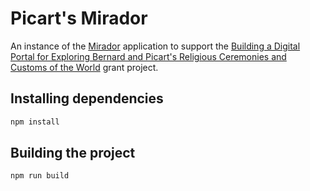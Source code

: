 # Picart's Mirador

An instance of the [Mirador](https://github.com/ProjectMirador/mirador) application to support the [Building a Digital Portal for Exploring Bernard and Picart's Religious Ceremonies and Customs of the World](https://cla.umn.edu/medieval/news-events/news/cspw-and-dash-win-95000-neh-grant) grant project.

## Installing dependencies

```sh
npm install
```

## Building the project

```sh
npm run build
```
